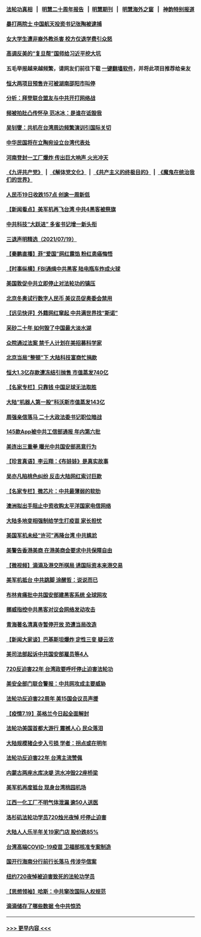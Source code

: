 #### [法轮功真相](https://github.com/gfw-breaker/truth/blob/master/README.md?t=0) &nbsp;&nbsp;|&nbsp;&nbsp; [明慧二十周年报告](https://github.com/gfw-breaker/mh-reports/blob/master/README.md?t=0) &nbsp;&nbsp;|&nbsp;&nbsp;[明慧期刊](https://github.com/gfw-breaker/mh-qikan) &nbsp;&nbsp;|&nbsp;&nbsp; [明慧海外之窗](https://github.com/gfw-breaker/mh-news/blob/master/README.md?t=0) &nbsp;&nbsp;|&nbsp;&nbsp; [神韵特别报道](https://github.com/gfw-breaker/mh-news/blob/master/shenyun.md?t=0)
#### [暴打两院士 中国航天投资书记张陶被逮捕](../pages/nsc413/n13100949.md?t=07201401) 
#### [女大学生遭非裔外教杀害 校方仅退学费引众怒](../pages/nsc413/n13100753.md?t=07201401) 
#### [高调反美的“复旦帮”国师给习近平挖大坑](../pages/nsc413/n13099514.md?t=07201401) 
#### 五毛举报越来越频繁，请网友们前往下载 [一键翻墙软件](https://github.com/gfw-breaker/ssr-accounts)，并将此项目推荐给亲友
#### [恒大两项目预售许可被湖南邵阳市叫停](../pages/nsc413/n13100623.md?t=07201401) 
#### [分析：拜登联合盟友与中共开打网络战](../pages/nsc413/n13100536.md?t=07201401) 
#### [频被拍肚凸传怀孕 范冰冰：是谁在诋毁我](../pages/nsc413/n13100208.md?t=07201401) 
#### [吴钊燮：共机在台湾周边频繁演训引国际关切](../pages/nsc413/n13100700.md?t=07201401) 
#### [中华民国将在立陶宛设立台湾代表处](../pages/nsc413/n13100606.md?t=07201401) 
#### [河南登封一工厂爆炸 传出巨大响声 火光冲天](../pages/nsc413/n13100633.md?t=07201401) 
#### [《九评共产党》](https://github.com/begood0513/9ping.md/blob/master/README.md) &nbsp;|&nbsp; [《解体党文化》](../../../../jtdwh.md/blob/master/README.md)  &nbsp;|&nbsp; [《共产主义的终极目的》](../../../../gczydzjmd.md/blob/master/README.md) &nbsp;|&nbsp; [《魔鬼在统治我们的世界》](../../../../mgztzwmdsj.md/blob/master/README.md) 
#### [人民币19日收跌157点 创逾一周新低](../pages/nsc413/n13100449.md?t=07201401) 
#### [【新闻看点】美军机再飞台湾 中共4黑客被祭旗](../pages/nsc413/n13100116.md?t=07201401) 
#### [中共科技“大跃进” 多省书记增一新头衔](../pages/nsc413/n13100113.md?t=07201401) 
#### [三退声明精选（2021/07/19）](../pages/nsc413/n13100329.md?t=07201401) 
#### [【秦鹏直播】菲“爱国”网红露馅 粉红患癌悔悟](../pages/nsc413/n13100156.md?t=07201401) 
#### [【时事纵横】FBI通缉中共黑客 陆电瓶车炸成火球](../pages/nsc413/n13100143.md?t=07201401) 
#### [美国敦促中共立即停止对法轮功的镇压](../pages/nsc413/n13100132.md?t=07201401) 
#### [北京冬奥试行数字人民币 美议员促奥委会禁用](../pages/nsc413/n13099942.md?t=07201401) 
#### [【远见快评】外籍网红窜起 中共满世界找“斯诺”](../pages/nsc413/n13100092.md?t=07201401) 
#### [采砂二十年 如何毁了中国最大淡水湖](../pages/nsc413/n13100112.md?t=07201401) 
#### [众院通过法案 禁千人计划在美招募科学家](../pages/nsc413/n13100087.md?t=07201401) 
#### [北京当局“整顿”下 大陆科技富商忙捐款](../pages/nsc413/n13099878.md?t=07201401) 
#### [恒大1.3亿存款遭冻结引抛售 市值蒸发740亿](../pages/nsc413/n13099966.md?t=07201401) 
#### [【名家专栏】只靠钱 中国足球无法取胜](../pages/nsc413/n13095631.md?t=07201401) 
#### [大陆“机器人第一股”科沃斯市值蒸发143亿](../pages/nsc413/n13099824.md?t=07201401) 
#### [周强亲信落马 二十大政法委书记职位暗战](../pages/nsc413/n13098375.md?t=07201401) 
#### [145款App被中共工信部通报 年内第六批](../pages/nsc413/n13099556.md?t=07201401) 
#### [美连出三重拳 曝光中共国安部恶意行为](../pages/nsc413/n13099856.md?t=07201401) 
#### [【珍言真语】李云翔：《布娃娃》是真实故事](../pages/nsc413/n13099471.md?t=07201401) 
#### [吴亦凡陷桃色纠纷 反击大陆网红索讨巨款](../pages/nsc413/n13099664.md?t=07201401) 
#### [【名家专栏】微芯片：中共最薄弱的软肋](../pages/nsc413/n13099425.md?t=07201401) 
#### [澳洲拟出手阻止中资收购太平洋国家电信网络](../pages/nsc413/n13099535.md?t=07201401) 
#### [大陆多地变相强制给学生打疫苗 家长担忧](../pages/nsc413/n13099611.md?t=07201401) 
#### [美国军机未经“许可”再降台湾 中共尴尬](../pages/nsc413/n13099623.md?t=07201401) 
#### [美警告香港美商 在港美商会要求中共保障自由](../pages/nsc413/n13099303.md?t=07201401) 
#### [【微视频】滴滴及港交所棋局 诱国际资本来港交易](../pages/nsc413/n13099536.md?t=07201401) 
#### [美军机抵台 中共跳脚 涂醒哲：说说而已](../pages/nsc413/n13099379.md?t=07201401) 
#### [布林肯痛批中共国安部建黑客系统 全球网攻](../pages/nsc413/n13099506.md?t=07201401) 
#### [挪威指控中共黑客对议会网络发动攻击](../pages/nsc413/n13099621.md?t=07201401) 
#### [青海著名清真寺暂停开放 恐遭当局改造](../pages/nsc413/n13099113.md?t=07201401) 
#### [【新闻大家谈】巴基斯坦爆炸 定性三变 疑云浓](../pages/nsc413/n13099122.md?t=07201401) 
#### [美司法部起诉中共国安部雇员等4人](../pages/nsc413/n13099431.md?t=07201401) 
#### [720反迫害22年 台湾政要呼吁停止迫害法轮功](../pages/nsc413/n13099029.md?t=07201401) 
#### [美安全部门联合警报：中共网攻成主要威胁](../pages/nsc413/n13098721.md?t=07201401) 
#### [法轮功反迫害22周年 美15国会议员声援](../pages/nsc413/n13092115.md?t=07201401) 
#### [【疫情7.19】英格兰今日起全面解封](../pages/nsc413/n13098843.md?t=07201401) 
#### [法轮功美国首都大游行 震撼人心 民众落泪](../pages/nsc413/n13097879.md?t=07201401) 
#### [大陆规模猪企步入亏损 学者：拐点或在明年](../pages/nsc413/n13098696.md?t=07201401) 
#### [法轮功反迫害22年 台湾主流赞佩](../pages/nsc413/n13097235.md?t=07201401) 
#### [内蒙古两座水库决堤 洪水冲毁22座桥梁](../pages/nsc413/n13098925.md?t=07201401) 
#### [美军机再度抵台 现身台湾桃园机场](../pages/nsc413/n13098779.md?t=07201401) 
#### [江西一化工厂不明气体泄漏 逾50人送医](../pages/nsc413/n13098733.md?t=07201401) 
#### [洛杉矶法轮功学员720烛光夜悼 吁停止迫害](../pages/nsc413/n13098757.md?t=07201401) 
#### [大陆人人乐半年关19家门店 股价跌85%](../pages/nsc413/n13097934.md?t=07201401) 
#### [台湾高端COVID-19疫苗 卫福部核准专案制造](../pages/nsc413/n13098621.md?t=07201401) 
#### [国开行海南分行前行长落马 传涉华信案](../pages/nsc413/n13098548.md?t=07201401) 
#### [纽约720夜悼被迫害致死的法轮功学员](../pages/nsc413/n13098166.md?t=07201401) 
#### [【思想领袖】哈斯：中共窜改国际人权规范](../pages/nsc413/n13053647.md?t=07201401) 
#### [滴滴储存了哪些数据 令中共惊恐](../pages/nsc413/n13097858.md?t=07201401) 

----
#### [ >>> 更早内容 <<< ](../indexes/nsc413-earlier.md)
